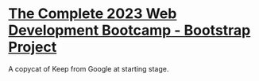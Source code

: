 # [The Complete 2023 Web Development Bootcamp - Bootstrap Project](https://www.udemy.com/course/the-complete-web-development-bootcamp/)

A copycat of Keep from Google at starting stage.
